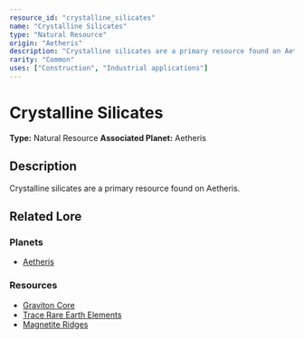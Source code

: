 ```yaml
---
resource_id: "crystalline_silicates"
name: "Crystalline Silicates"
type: "Natural Resource"
origin: "Aetheris"
description: "Crystalline silicates are a primary resource found on Aetheris."
rarity: "Common"
uses: ["Construction", "Industrial applications"]
---
```


# Crystalline Silicates

**Type:** Natural Resource
**Associated Planet:** Aetheris

## Description
Crystalline silicates are a primary resource found on Aetheris.

## Related Lore

### Planets
*   [Aetheris](/planets/aetheris)

### Resources
*   [Graviton Core](/resources/graviton_core)
*   [Trace Rare Earth Elements](/resources/trace_rare_earth_elements)
*   [Magnetite Ridges](/resources/magnetite_ridges) 